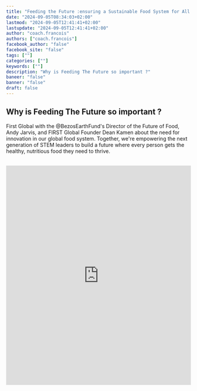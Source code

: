 ```yaml
---
title: "Feeding the Future :ensuring a Sustainable Food System for All People | FGC2024Athens"
date: "2024-09-05T08:34:03+02:00"
lastmod: "2024-09-05T12:41:41+02:00"
lastupdate: "2024-09-05T12:41:41+02:00"
author: "coach.francois"
authors: ["coach.francois"]
facebook_author: "false"
facebook_site: "false"
tags: [""]
categories: [""]
keywords: [""]
description: "Why is Feeding The Future so important ?"
baneer: "false"
banner: "false"
draft: false
---
```

## Why is Feeding The Future so important ?

First Global with the ‪@BezosEarthFund‬'s Director of the Future of Food, Andy Jarvis, and FIRST Global Founder Dean Kamen about the need for innovation in our global food system. Together, we're empowering the next generation of STEM leaders to build a future where every person gets the healthy, nutritious food they need to thrive.

<br>
<iframe class="youtube-player" width="100%" height="597"src="https://www.youtube.com/embed/sHjTb3ARgUo?cc_load_policy=1&cc_lang_pref=fr&hl=fr-FR&autohide=2&wmode=transparent" allowfullscreen="true" style="border:0"></iframe>

